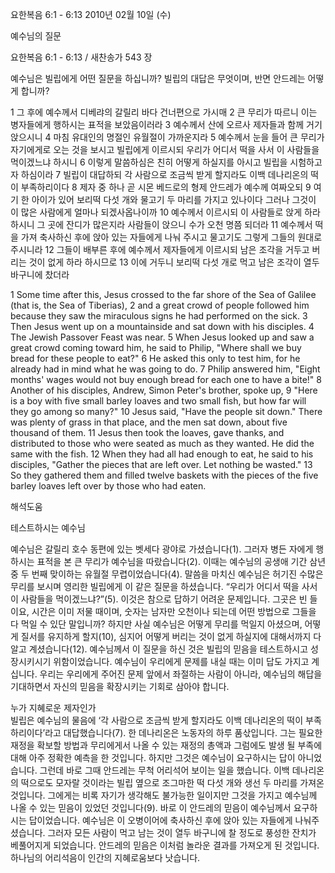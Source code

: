 요한복음 6:1 - 6:13 
2010년 02월 10일 (수)

예수님의 질문



요한복음 6:1 - 6:13 / 새찬송가 543 장


예수님은 빌립에게 어떤 질문을 하십니까? 
빌립의 대답은 무엇이며, 반면 안드레는 어떻게 합니까?  

1 그 후에 예수께서 디베랴의 갈릴리 바다 건너편으로 가시매 2 큰 무리가 따르니 이는 병자들에게 행하시는 표적을 보았음이러라 3 예수께서 산에 오르사 제자들과 함께 거기 앉으시니 4 마침 유대인의 명절인 유월절이 가까운지라 5 예수께서 눈을 들어 큰 무리가 자기에게로 오는 것을 보시고 빌립에게 이르시되 우리가 어디서 떡을 사서 이 사람들을 먹이겠느냐 하시니 6 이렇게 말씀하심은 친히 어떻게 하실지를 아시고 빌립을 시험하고자 하심이라 7 빌립이 대답하되 각 사람으로 조금씩 받게 할지라도 이백 데나리온의 떡이 부족하리이다  8 제자 중 하나 곧 시몬 베드로의 형제 안드레가 예수께 여짜오되 9 여기 한 아이가 있어 보리떡 다섯 개와 물고기 두 마리를 가지고 있나이다 그러나 그것이 이 많은 사람에게 얼마나 되겠사옵나이까 10 예수께서 이르시되 이 사람들로 앉게 하라 하시니 그 곳에 잔디가 많은지라 사람들이 앉으니 수가 오천 명쯤 되더라 11 예수께서 떡을 가져 축사하신 후에 앉아 있는 자들에게 나눠 주시고 물고기도 그렇게 그들의 원대로 주시니라 12 그들이 배부른 후에 예수께서 제자들에게 이르시되 남은 조각을 거두고 버리는 것이 없게 하라 하시므로 13 이에 거두니 보리떡 다섯 개로 먹고 남은 조각이 열두 바구니에 찼더라    

1 Some time after this, Jesus crossed to the far shore of the Sea of Galilee (that is, the Sea of Tiberias), 2 and a great crowd of people followed him because they saw the miraculous signs he had performed on the sick. 3 Then Jesus went up on a mountainside and sat down with his disciples. 4 The Jewish Passover Feast was near. 5 When Jesus looked up and saw a great crowd coming toward him, he said to Philip, "Where shall we buy bread for these people to eat?" 6 He asked this only to test him, for he already had in mind what he was going to do. 7 Philip answered him, "Eight months' wages would not buy enough bread for each one to have a bite!" 8 Another of his disciples, Andrew, Simon Peter's brother, spoke up, 9 "Here is a boy with five small barley loaves and two small fish, but how far will they go among so many?"  10 Jesus said, "Have the people sit down." There was plenty of grass in that place, and the men sat down, about five thousand of them. 11 Jesus then took the loaves, gave thanks, and distributed to those who were seated as much as they wanted. He did the same with the fish. 12 When they had all had enough to eat, he said to his disciples, "Gather the pieces that are left over. Let nothing be wasted." 13 So they gathered them and filled twelve baskets with the pieces of the five barley loaves left over by those who had eaten.

해석도움





테스트하시는 예수님  

예수님은 갈릴리 호수 동편에 있는 벳세다 광야로 가셨습니다(1). 그러자 병든 자에게 행하시는 표적을 본 큰 무리가 예수님을 따랐습니다(2). 이때는 예수님의 공생애 기간 삼년 중 두 번째 맞이하는 유월절 무렵이었습니다(4). 말씀을 마치신 예수님은 허기진 수많은 무리를 보시며 영리한 빌립에게 이 같은 질문을 하셨습니다. “우리가 어디서 떡을 사서 이 사람들을 먹이겠느냐?”(5). 이것은 참으로 답하기 어려운 문제입니다. 그곳은 빈 들이요, 시간은 이미 저물 때이며, 숫자는 남자만 오천이나 되는데 어떤 방법으로 그들을 다 먹일 수 있단 말입니까? 하지만 사실 예수님은 어떻게 무리를 먹일지 아셨으며, 어떻게 질서를 유지하게 할지(10), 심지어 어떻게 버리는 것이 없게 하실지에 대해서까지 다 알고 계셨습니다(12). 예수님께서 이 질문을 하신 것은 빌립의 믿음을 테스트하시고 성장시키시기 위함이었습니다. 예수님이 우리에게 문제를 내실 때는 이미 답도 가지고 계십니다. 우리는 우리에게 주어진 문제 앞에서 좌절하는 사람이 아니라, 예수님의 해답을 기대하면서 자신의 믿음을 확장시키는 기회로 삼아야 합니다.    

누가 지혜로운 제자인가  
빌립은 예수님의 물음에 ‘각 사람으로 조금씩 받게 할지라도 이백 데나리온의 떡이 부족하리이다’라고 대답했습니다(7). 한 데나리온은 노동자의 하루 품삯입니다. 그는 필요한 재정을 확보할 방법과 무리에게서 나올 수 있는 재정의 총액과 그럼에도 발생 될 부족에 대해 아주 정확한 예측을 한 것입니다. 하지만 그것은 예수님이 요구하시는 답이 아니었습니다. 그런데 바로 그때 안드레는 무척 어리석어 보이는 일을 했습니다. 이백 데나리온의 떡으로도 모자랄 것이라는 빌립 옆으로 조그마한 떡 다섯 개와 생선 두 마리를 가져온 것입니다. 그에게는 비록 자기가 생각해도 불가능한 일이지만 그것을 가지고 예수님께 나올 수 있는 믿음이 있었던 것입니다(9). 바로 이 안드레의 믿음이 예수님께서 요구하시는 답이었습니다. 예수님은 이 오병이어에 축사하신 후에 앉아 있는 자들에게 나눠주셨습니다. 그러자 모든 사람이 먹고 남는 것이 열두 바구니에 찰 정도로 풍성한 잔치가 베풀어지게 되었습니다. 안드레의 믿음은 이처럼 놀라운 결과를 가져오게 된 것입니다. 하나님의 어리석음이 인간의 지혜로움보다 낫습니다.